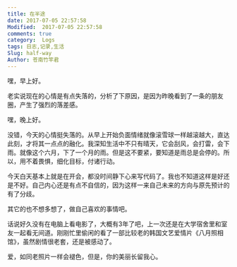 ```yaml
---
title: 在半途
date: 2017-07-05 22:57:58
Modified:  2017-07-05 22:57:58
comments: true
category:  Logs
tags: 日志,记录,生活
Slug: half-way
Author: 苍南竹竿君
---
```

嘿，早上好。  

老实说现在的心情是有点失落的，分析了下原因，是因为昨晚看到了一条的朋友圈，产生了强烈的落差感。  

嘿，晚上好。  

没错，今天的心情挺失落的。从早上开始负面情绪就像滚雪球一样越滚越大，直达此刻，才将其一点点的融化。我深知生活中不只有晴天，它会刮风，会打雷，会下雨。就像这个六月，下了一个月的雨。但是这不要紧，要知道是雨总是会停的。所以，用不着畏惧，细化目标，付诸行动。<!--more-->  

今天白天基本上就是在开会，都没时间静下心来写代码了。我也不知道这样是好还是不好。自己内心还是有点不自信的，因为这样一来自己未来的方向与原先预计的有了分歧。  

其它的也不想多想了，做自己喜欢的事情吧。  

话说好久没有在电脑上看电影了，大概有3年了吧，上一次还是在大学宿舍里和室友一起看无间道。刚刚忙里偷闲的看了一部比较老的韩国文艺爱情片《八月照相馆》，虽然剧情很老套，还是被感动了。  

爱，如同老照片一样会褪色，但是，你的美丽长留我心。